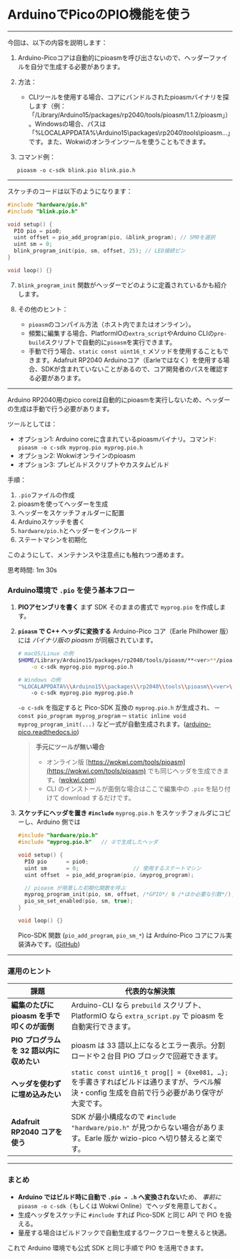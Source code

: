 # ArduinoでPicoのPIO機能を使う

---

今回は、以下の内容を説明します：

1. Arduino-Picoコアは自動的にpioasmを呼び出さないので、ヘッダーファイルを自分で生成する必要があります。
2. 方法：

   * CLIツールを使用する場合、コアにバンドルされたpioasmバイナリを探します（例：「/Library/Arduino15/packages/rp2040/tools/pioasm/1.1.2/pioasm」）。Windowsの場合、パスは「%LOCALAPPDATA%\Arduino15\packages\rp2040\tools\pioasm...」です。また、Wokwiのオンラインツールを使うこともできます。
3. コマンド例：

```
   pioasm -o c-sdk blink.pio blink.pio.h
```


---

スケッチのコードは以下のようになります：

```cpp
#include "hardware/pio.h"
#include "blink.pio.h"

void setup() {
  PIO pio = pio0;
  uint offset = pio_add_program(pio, &blink_program); // SM0を選択
  uint sm = 0;
  blink_program_init(pio, sm, offset, 25); // LED接続ピン
}

void loop() {}
```

7. `blink_program_init` 関数がヘッダーでどのように定義されているかも紹介します。

8. その他のヒント：

   * `pioasm`のコンパイル方法（ホスト内でまたはオンライン）。
   * 頻繁に編集する場合、PlatformIOの`extra_script`やArduino CLIの`pre-build`スクリプトで自動的に`pioasm`を実行できます。
   * 手動で行う場合、`static const uint16_t` メソッドを使用することもできます。Adafruit RP2040 Arduinoコア（Earleではなく）を使用する場合、SDKが含まれていないことがあるので、コア開発者のパスを確認する必要があります。


---

Arduino RP2040用のpico coreは自動的にpioasmを実行しないため、ヘッダーの生成は手動で行う必要があります。

ツールとしては：

* オプション1: Arduino coreに含まれているpioasmバイナリ。コマンド: `pioasm -o c-sdk myprog.pio myprog.pio.h`
* オプション2: Wokwiオンラインのpioasm
* オプション3: プレビルドスクリプトやカスタムビルド

手順：

1. `.pio`ファイルの作成
2. pioasmを使ってヘッダーを生成
3. ヘッダーをスケッチフォルダーに配置
4. Arduinoスケッチを書く
5. `hardware/pio.h`とヘッダーをインクルード
6. ステートマシンを初期化

このようにして、メンテナンスや注意点にも触れつつ進めます。


思考時間: 1m 30s


### Arduino環境で `.pio` を使う基本フロー

1. **PIOアセンブリを書く**
   まず SDK そのままの書式で `myprog.pio` を作成します。

2. **`pioasm` で C++ ヘッダに変換する**
   Arduino-Pico コア（Earle Philhower 版）には *バイナリ版の pioasm* が同梱されています。

   ```bash
   # macOS/Linux の例
   $HOME/Library/Arduino15/packages/rp2040/tools/pioasm/**<ver>**/pioasm \
       -o c-sdk myprog.pio myprog.pio.h

   # Windows の例
   "%LOCALAPPDATA%\\Arduino15\\packages\\rp2040\\tools\\pioasm\\<ver>\\pioasm.exe" ^
       -o c-sdk myprog.pio myprog.pio.h
   ```

   `-o c-sdk` を指定すると Pico-SDK 互換の `myprog.pio.h` が生成され、
   ─ `const pio_program myprog_program`
   ─ `static inline void myprog_program_init(...)`
   など一式が自動生成されます。([arduino-pico.readthedocs.io][1])

   > **手元にツールが無い場合**
   >
   > * オンライン版 [https://wokwi.com/tools/pioasm](https://wokwi.com/tools/pioasm) でも同じヘッダを生成できます。([wokwi.com][2])
   > * CLI のインストールが面倒な場合はここで編集中の `.pio` を貼り付けて download するだけです。

3. **スケッチにヘッダを置き `#include`**
   `myprog.pio.h` をスケッチフォルダにコピーし、Arduino 側では

   ```cpp
   #include "hardware/pio.h"
   #include "myprog.pio.h"   // ②で生成したヘッダ

   void setup() {
     PIO pio      = pio0;
     uint sm      = 0;                 // 使用するステートマシン
     uint offset  = pio_add_program(pio, &myprog_program);

     // pioasm が用意した初期化関数を呼ぶ
     myprog_program_init(pio, sm, offset, /*GPIO*/ 0 /*ほか必要な引数*/);
     pio_sm_set_enabled(pio, sm, true);
   }

   void loop() {}
   ```

   Pico-SDK 関数 (`pio_add_program`, `pio_sm_*`) は Arduino-Pico コアにフル実装済みです。([GitHub][3])

---

### 運用のヒント

| 課題                          | 代表的な解決策                                                                                           |
| --------------------------- | ------------------------------------------------------------------------------------------------- |
| **編集のたびに pioasm を手で叩くのが面倒** | Arduino-CLI なら `prebuild` スクリプト、PlatformIO なら `extra_script.py` で pioasm を自動実行できます。               |
| **PIO プログラムを 32 語以内に収めたい**  | pioasm は 33 語以上になるとエラー表示。分割ロードや２台目 PIO ブロックで回避できます。                                               |
| **ヘッダを使わずに埋め込みたい**          | `static const uint16_t prog[] = {0xe081, …};` を手書きすればビルドは通りますが、ラベル解決・config 生成を自前で行う必要があり保守が大変です。 |
| **Adafruit RP2040 コアを使う**   | SDK が最小構成なので `#include "hardware/pio.h"` が見つからない場合があります。Earle 版か wizio-pico へ切り替えると楽です。           |

---

### まとめ

* **Arduino ではビルド時に自動で `.pio → .h` へ変換されない**ため、
  *事前に* `pioasm -o c-sdk`（もしくは Wokwi Online）でヘッダを用意しておく。
* 生成ヘッダをスケッチに `#include` すれば Pico-SDK と同じ API で PIO を扱える。
* 量産する場合はビルドフックで自動生成するワークフローを整えると快適。

これで Arduino 環境でも公式 SDK と同じ手順で PIO を活用できます。

[1]: https://arduino-pico.readthedocs.io/en/latest/sdk.html "Using the Raspberry Pi Pico SDK (PICO-SDK) — Arduino-Pico 4.5.3 documentation"
[2]: https://wokwi.com/tools/pioasm?utm_source=chatgpt.com "pioasm Online - Wokwi"
[3]: https://github.com/earlephilhower/arduino-pico/discussions/221?utm_source=chatgpt.com "How to use custom Pio files ? · earlephilhower arduino-pico - GitHub"
